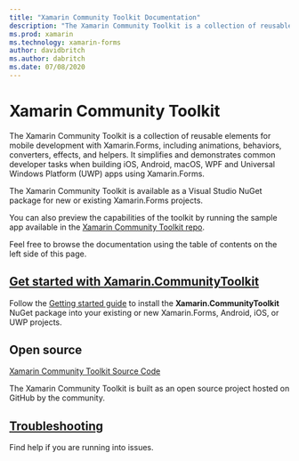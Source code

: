 ```yaml
---
title: "Xamarin Community Toolkit Documentation"
description: "The Xamarin Community Toolkit is a collection of reusable elements for mobile development with Xamarin.Forms, including animations, behaviors, converters, effects, and helpers."
ms.prod: xamarin
ms.technology: xamarin-forms
author: davidbritch
ms.author: dabritch
ms.date: 07/08/2020
---
```


# Xamarin Community Toolkit

The Xamarin Community Toolkit is a collection of reusable elements for mobile development with Xamarin.Forms, including animations, behaviors, converters, effects, and helpers. It simplifies and demonstrates common developer tasks when building iOS, Android, macOS, WPF and Universal Windows Platform (UWP) apps using Xamarin.Forms.

The Xamarin Community Toolkit is available as a Visual Studio NuGet package for new or existing Xamarin.Forms projects.

You can also preview the capabilities of the toolkit by running the sample app available in the [Xamarin Community Toolkit repo](https://github.com/xamarin/XamarinCommunityToolkit).

Feel free to browse the documentation using the table of contents on the left side of this page.

## [Get started with Xamarin.CommunityToolkit](get-started.md)

Follow the [Getting started guide](get-started.md) to install the **Xamarin.CommunityToolkit** NuGet package into your existing or new Xamarin.Forms, Android, iOS, or UWP projects.

## Open source

[Xamarin Community Toolkit Source Code](https://github.com/xamarin/XamarinCommunityToolkit)

The Xamarin Community Toolkit is built as an open source project hosted on GitHub by the community.

## [Troubleshooting](troubleshooting.md)

Find help if you are running into issues.

<!--
## Feature guides

Follow the guides to integrate these Xamarin.CommunityToolkit features into your applications:

- [Behaviors](behaviors.md) – *Add description*.
- [Converters](converters.md) - *Add description*.
- [Effects](effects.md) - *Add description*.
- [Extensions](extensions.md) - *Add description*.
- [Helpers](helpers.md) - *Add description*.
- [Markup](markup.md) - A set of fluent helper methods and classes to simplify the process of building declarative Xamarin.Forms user interfaces in C#.
- [Views](views.md) - *Add description*.

## [Release Notes](/xamarin/communitytoolkit/release-notes/)

Find full release notes for each release of Xamarin.CommunityToolkit.
-->

<!--
## [API Documentation](xref:Xamarin.CommunityToolkit)

Browse the API documentation for every feature of Xamarin.CommunityToolkit.
-->
